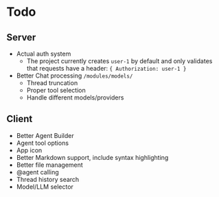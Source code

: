 # Todo

## Server

- Actual auth system
  - The project currently creates `user-1` by default and only validates that requests have a header: `{ Authorization: user-1 }`
- Better Chat processing `/modules/models/`
  - Thread truncation
  - Proper tool selection
  - Handle different models/providers

## Client

- Better Agent Builder
- Agent tool options
- App icon
- Better Markdown support, include syntax highlighting
- Better file management
- @agent calling
- Thread history search
- Model/LLM selector